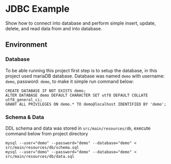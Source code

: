 # JDBC Example
Show how to connect into database and perform simple insert, update, delete, and read data from and
into database.

## Environment

### Database
To be able running this project first step is to setup the database, in this project used mariaDB
database. Database was named `demo` with username: `demo`, password: `demo`, to make it simple
run command below:

```
CREATE DATABASE IF NOT EXISTS demo;
ALTER DATABASE demo DEFAULT CHARACTER SET utf8 DEFAULT COLLATE utf8_general_ci;
GRANT ALL PRIVILEGES ON demo.* TO demo@localhost IDENTIFIED BY 'demo';
```

### Schema & Data
DDL schema and data was stored in `src/main/resources/db`, execute command below from project directory

```
mysql --user="demo" --password="demo" --database="demo" < src/main/resources/db/schema.sql
mysql --user="demo" --password="demo" --database="demo" < src/main/resources/db/data.sql
```